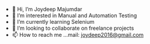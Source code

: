 - 👋 Hi, I’m Joydeep Majumdar
- 👀 I’m interested in Manual and Automation Testing
- 🌱 I’m currently learning Selenium
- 💞️ I’m looking to collaborate on freelance projects 
- 📫 How to reach me ...mail: joydeep2016@gmail.com

<!---
joydeepTheProgrammer/joydeepTheProgrammer is a ✨ special ✨ repository because its `README.md` (this file) appears on your GitHub profile.
You can click the Preview link to take a look at your changes.
--->
